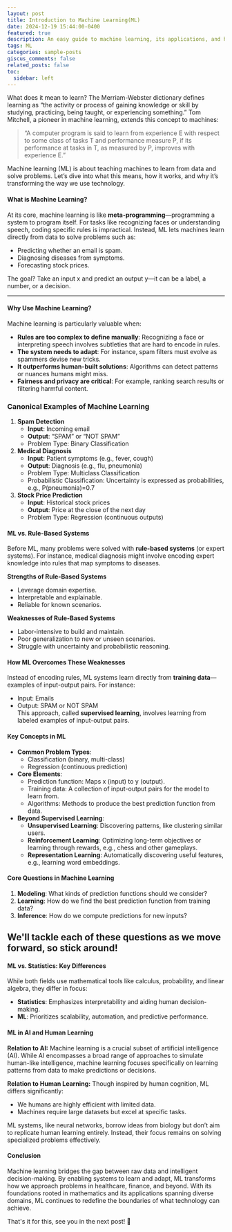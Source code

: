 ```yaml
---
layout: post
title: Introduction to Machine Learning(ML)
date: 2024-12-19 15:44:00-0400
featured: true
description: An easy guide to machine learning, its applications, and how it connects to AI and human learning.
tags: ML
categories: sample-posts
giscus_comments: false
related_posts: false
toc:
  sidebar: left
---
```


What does it mean to learn? The Merriam-Webster dictionary defines learning as “the activity or process of gaining knowledge or skill by studying, practicing, being taught, or experiencing something.” Tom Mitchell, a pioneer in machine learning, extends this concept to machines:

> “A computer program is said to learn from experience E with respect to some class of tasks T and performance measure P, if its performance at tasks in T, as measured by P, improves with experience E.”

Machine learning (ML) is about teaching machines to learn from data and solve problems. Let’s dive into what this means, how it works, and why it’s transforming the way we use technology.

#### **What is Machine Learning?**

At its core, machine learning is like **meta-programming**—programming a system to program itself. For tasks like recognizing faces or understanding speech, coding specific rules is impractical. Instead, ML lets machines learn directly from data to solve problems such as:

- Predicting whether an email is spam.
- Diagnosing diseases from symptoms.
- Forecasting stock prices.

The goal? Take an input x and predict an output y—it can be a label, a number, or a decision.

---

#### **Why Use Machine Learning?**

Machine learning is particularly valuable when:

- **Rules are too complex to define manually**: Recognizing a face or interpreting speech involves subtleties that are hard to encode in rules.
- **The system needs to adapt**: For instance, spam filters must evolve as spammers devise new tricks.
- **It outperforms human-built solutions**: Algorithms can detect patterns or nuances humans might miss.
- **Fairness and privacy are critical**: For example, ranking search results or filtering harmful content.

### **Canonical Examples of Machine Learning**

1. **Spam Detection**
   - **Input**: Incoming email
   - **Output**: “SPAM” or “NOT SPAM”
   - Problem Type: Binary Classification
2. **Medical Diagnosis**
   - **Input**: Patient symptoms (e.g., fever, cough)
   - **Output**: Diagnosis (e.g., flu, pneumonia)
   - Problem Type: Multiclass Classification
   - Probabilistic Classification: Uncertainty is expressed as probabilities, e.g., P(pneumonia)=0.7
3. **Stock Price Prediction**
   - **Input**: Historical stock prices
   - **Output**: Price at the close of the next day
   - Problem Type: Regression (continuous outputs)

#### **ML vs. Rule-Based Systems**

Before ML, many problems were solved with **rule-based systems** (or expert systems). For instance, medical diagnosis might involve encoding expert knowledge into rules that map symptoms to diseases.

**Strengths of Rule-Based Systems**

- Leverage domain expertise.
- Interpretable and explainable.
- Reliable for known scenarios.

**Weaknesses of Rule-Based Systems**

- Labor-intensive to build and maintain.
- Poor generalization to new or unseen scenarios.
- Struggle with uncertainty and probabilistic reasoning.

#### **How ML Overcomes These Weaknesses**

Instead of encoding rules, ML systems learn directly from **training data**—examples of input-output pairs. For instance:

- Input: Emails
- Output: SPAM or NOT SPAM  
   This approach, called **supervised learning**, involves learning from labeled examples of input-output pairs.

#### **Key Concepts in ML**

- **Common Problem Types**:
  - Classification (binary, multi-class)
  - Regression (continuous prediction)
- **Core Elements**:
  - Prediction function: Maps x (input) to y (output).
  - Training data: A collection of input-output pairs for the model to learn from.
  - Algorithms: Methods to produce the best prediction function from data.
- **Beyond Supervised Learning**:
  - **Unsupervised Learning**: Discovering patterns, like clustering similar users.
  - **Reinforcement Learning**: Optimizing long-term objectives or learning through rewards, e.g., chess and other gameplays.
  - **Representation Learning**: Automatically discovering useful features, e.g., learning word embeddings.

#### **Core Questions in Machine Learning**

1. **Modeling**: What kinds of prediction functions should we consider?
2. **Learning**: How do we find the best prediction function from training data?
3. **Inference**: How do we compute predictions for new inputs?

## We'll tackle each of these questions as we move forward, so stick around!

#### **ML vs. Statistics: Key Differences**

While both fields use mathematical tools like calculus, probability, and linear algebra, they differ in focus:

- **Statistics**: Emphasizes interpretability and aiding human decision-making.
- **ML**: Prioritizes scalability, automation, and predictive performance.

#### **ML in AI and Human Learning**

**Relation to AI:**
Machine learning is a crucial subset of artificial intelligence (AI). While AI encompasses a broad range of approaches to simulate human-like intelligence, machine learning focuses specifically on learning patterns from data to make predictions or decisions.

**Relation to Human Learning:**
Though inspired by human cognition, ML differs significantly:

- We humans are highly efficient with limited data.
- Machines require large datasets but excel at specific tasks.

ML systems, like neural networks, borrow ideas from biology but don’t aim to replicate human learning entirely. Instead, their focus remains on solving specialized problems effectively.

#### **Conclusion**

Machine learning bridges the gap between raw data and intelligent decision-making. By enabling systems to learn and adapt, ML transforms how we approach problems in healthcare, finance, and beyond. With its foundations rooted in mathematics and its applications spanning diverse domains, ML continues to redefine the boundaries of what technology can achieve.

That's it for this, see you in the next post! 👋
